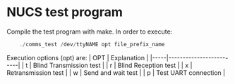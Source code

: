 # NUCS test program

Compile the test program with make.
In order to execute:

```C
    ./comms_test /dev/ttyNAME opt file_prefix_name
```
Execution options (opt) are:
| OPT | Explanation             |
|-----|-------------------------|
| t   | Blind Transmission test |
| r   | Blind Reception test    |
| x   | Retransmission test     |
| w   | Send and wait test      |
| p   | Test UART connection    |
